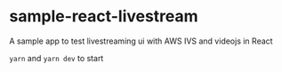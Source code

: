 # sample-react-livestream
A sample app to test livestreaming ui with AWS IVS and videojs in React

`yarn` and `yarn dev` to start 
